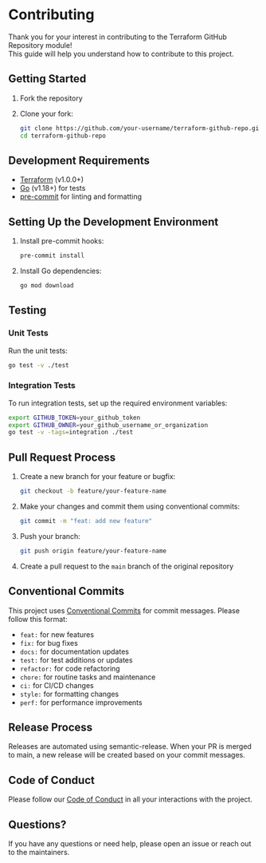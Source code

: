 # Contributing

Thank you for your interest in contributing to the Terraform GitHub Repository module!  
This guide will help you understand how to contribute to this project.

## Getting Started

1. Fork the repository
2. Clone your fork:

   ```bash
   git clone https://github.com/your-username/terraform-github-repo.git
   cd terraform-github-repo
   ```

## Development Requirements

- [Terraform](https://www.terraform.io/downloads.html) (v1.0.0+)
- [Go](https://golang.org/doc/install) (v1.18+) for tests
- [pre-commit](https://pre-commit.com/) for linting and formatting

## Setting Up the Development Environment

1. Install pre-commit hooks:

   ```bash
   pre-commit install
   ```

2. Install Go dependencies:

   ```bash
   go mod download
   ```

## Testing

### Unit Tests

Run the unit tests:

```bash
go test -v ./test
```

### Integration Tests

To run integration tests, set up the required environment variables:

```bash
export GITHUB_TOKEN=your_github_token
export GITHUB_OWNER=your_github_username_or_organization
go test -v -tags=integration ./test
```

## Pull Request Process

1. Create a new branch for your feature or bugfix:

   ```bash
   git checkout -b feature/your-feature-name
   ```

2. Make your changes and commit them using conventional commits:

   ```bash
   git commit -m "feat: add new feature"
   ```

3. Push your branch:

   ```bash
   git push origin feature/your-feature-name
   ```

4. Create a pull request to the `main` branch of the original repository

## Conventional Commits

This project uses [Conventional Commits](https://www.conventionalcommits.org/) for commit messages. Please follow this format:

- `feat:` for new features
- `fix:` for bug fixes
- `docs:` for documentation updates
- `test:` for test additions or updates
- `refactor:` for code refactoring
- `chore:` for routine tasks and maintenance
- `ci:` for CI/CD changes
- `style:` for formatting changes
- `perf:` for performance improvements

## Release Process

Releases are automated using semantic-release.
When your PR is merged to main, a new release will be created based on your commit messages.

## Code of Conduct

Please follow our [Code of Conduct](CODE_OF_CONDUCT.md) in all your interactions with the project.

## Questions?

If you have any questions or need help, please open an issue or reach out to the maintainers.
